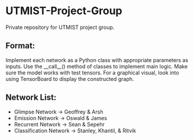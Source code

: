 # UTMIST-Project-Group
Private repository for UTMIST project group.

## Format:
Implement each network as a Python class with appropriate parameters as inputs. Use the \_\_call__() method of classes to implement main logic. Make sure the model works with test tensors. For a graphical visual, look into using TensorBoard to display the constructed graph.

## Network List:
* Glimpse Network -> Geoffrey & Arsh
* Emission Network -> Oswald & James
* Recurrent Network -> Sean & Sepehr
* Classification Network -> Stanley, Khantil, & Ritvik

